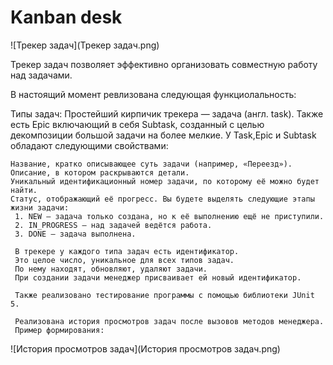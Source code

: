 # Kanban desk

![Трекер задач](Трекер задач.png)

Трекер задач позволяет эффективно организовать совместную работу над задачами.

В настоящий момент ревлизована следующая функциолальность:

Типы задач:
Простейший кирпичик трекера — задача (англ. task).
Также есть Epic включающий в себя Subtask, созданный с целью декомпозиции большой задачи на более мелкие.
У Task,Epic и Subtask обладают следующими свойствами:

    Название, кратко описывающее суть задачи (например, «Переезд»).
    Описание, в котором раскрываются детали.
    Уникальный идентификационный номер задачи, по которому её можно будет найти.
    Статус, отображающий её прогресс. Вы будете выделять следующие этапы жизни задачи:
     1. NEW — задача только создана, но к её выполнению ещё не приступили.
     2. IN_PROGRESS — над задачей ведётся работа.
     3. DONE — задача выполнена.

     В трекере у каждого типа задач есть идентификатор.
     Это целое число, уникальное для всех типов задач. 
     По нему находят, обновляют, удаляют задачи. 
     При создании задачи менеджер присваивает ей новый идентификатор.

     Также реализовано тестирование программы с помощью библиотеки JUnit 5.
  
     Реализована история просмотров задач после вызовов методов менеджера.
     Пример формирования:
![История просмотров задач](История просмотров задач.png)

